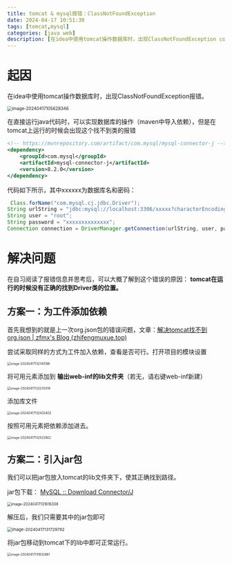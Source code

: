 ```yaml
---
title: tomcat & mysql报错：ClassNotFoundException
date: 2024-04-17 10:51:30
tags: [tomcat,mysql]
categories: [java web]
description: [在idea中使用tomcat操作数据库时，出现ClassNotFoundException com.mysql.cj.jdb.Driver 报错，通过在工件中添加lib条目或者在tomcat下添加jar包等方式解决]
---
```


#  起因

在idea中使用tomcat操作数据库时，出现ClassNotFoundException报错。

<img src="2024-04-17/image-20240417105628346.png" alt="image-20240417105628346" style="zoom:70%;" />

在直接运行java代码时，可以实现数据库的操作（maven中导入依赖），但是在tomcat上运行的时候会出现这个找不到类的报错

```xml
<!-- https://mvnrepository.com/artifact/com.mysql/mysql-connector-j -->
<dependency>
    <groupId>com.mysql</groupId>
    <artifactId>mysql-connector-j</artifactId>
    <version>8.2.0</version>
</dependency>
```

代码如下所示，其中xxxxxx为数据库名和密码：

```java
 Class.forName("com.mysql.cj.jdbc.Driver");
String urlString = "jdbc:mysql://localhost:3306/xxxxx?characterEncoding=utf-8";
String user = "root";
String password = "xxxxxxxxxxxxxx";
Connection connection = DriverManager.getConnection(urlString, user, password);
```

# 解决问题

在自习阅读了报错信息并思考后，可以大概了解到这个错误的原因： **tomcat在运行的时候没有正确的找到Driver类的位置。**

## 方案一：为工件添加依赖

首先我想到的就是上一次org.json包的错误问题，文章：[解决tomcat找不到org.json | zfmx's Blog (zhifengmuxue.top)](https://zhifengmuxue.top/2024/04/10/2024-04-10/)

尝试采取同样的方式为工件加入依赖，查看是否可行。打开项目的模块设置

<img src="2024-04-17/image-20240417132140186.png" alt="image-20240417132140186" style="zoom:50%;" />

将可用元素添加到  **输出web-inf的lib文件夹**（若无，请右键web-inf新建）

<img src="2024-04-17/image-20240417132235319.png" alt="image-20240417132235319" style="zoom:50%;" />

添加库文件

<img src="2024-04-17/image-20240417132432403.png" alt="image-20240417132432403" style="zoom:50%;" />

按照可用元素把依赖添加进去。

<img src="2024-04-17/image-20240417132522902.png" alt="image-20240417132522902" style="zoom:50%;" />



## 方案二：引入jar包

我们可以把jar包放入tomcat的lib文件夹下，使其正确找到路径。

jar包下载： [MySQL :: Download Connector/J](https://dev.mysql.com/downloads/connector/j/)

<img src="2024-04-17/image-20240417131616338.png" alt="image-20240417131616338" style="zoom:60%;" />

解压后，我们只需要其中的jar包即可

<img src="2024-04-17/image-20240417131729792.png" alt="image-20240417131729792" style="zoom:67%;" />

将jar包移动到tomcat下的lib中即可正常运行。

<img src="2024-04-17/image-20240417131832861.png" alt="image-20240417131832861" style="zoom:50%;" />
